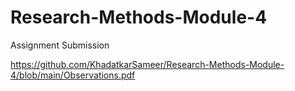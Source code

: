 # Research-Methods-Module-4
Assignment Submission

https://github.com/KhadatkarSameer/Research-Methods-Module-4/blob/main/Observations.pdf

